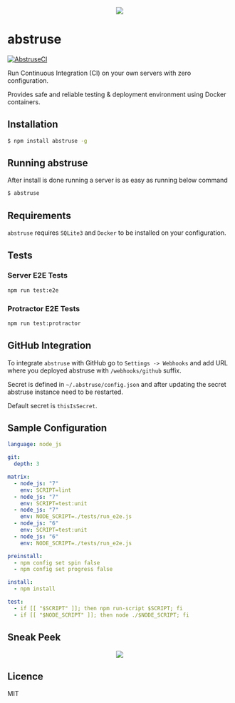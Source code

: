 <p align="center">
  <img src="https://user-images.githubusercontent.com/1796022/28603921-79363332-71c7-11e7-811f-e5079f1b9f9c.png">
</p>

# abstruse

[![AbstruseCI](https://abstruse.bleenco.io/badge/1)](https://abstruse.bleenco.io/repo/1)

Run Continuous Integration (CI) on your own servers with zero configuration.

Provides safe and reliable testing & deployment environment using Docker containers.

## Installation

```sh
$ npm install abstruse -g
```

## Running abstruse

After install is done running a server is as easy as running below command

```sh
$ abstruse
```

## Requirements

`abstruse` requires `SQLite3` and `Docker` to be installed on your configuration.

## Tests

### Server E2E Tests

```sh
npm run test:e2e
```

### Protractor E2E Tests

```sh
npm run test:protractor
```

## GitHub Integration

To integrate `abstruse` with GitHub go to `Settings -> Webhooks` and add URL where you deployed abstruse with `/webhooks/github` suffix.

Secret is defined in `~/.abstruse/config.json` and after updating the secret abstruse instance need to be restarted.

Default secret is `thisIsSecret`.

## Sample Configuration

```yml
language: node_js

git:
  depth: 3

matrix:
  - node_js: "7"
    env: SCRIPT=lint
  - node_js: "7"
    env: SCRIPT=test:unit
  - node_js: "7"
    env: NODE_SCRIPT=./tests/run_e2e.js
  - node_js: "6"
    env: SCRIPT=test:unit
  - node_js: "6"
    env: NODE_SCRIPT=./tests/run_e2e.js

preinstall:
  - npm config set spin false
  - npm config set progress false

install:
  - npm install

test:
  - if [[ "$SCRIPT" ]]; then npm run-script $SCRIPT; fi
  - if [[ "$NODE_SCRIPT" ]]; then node ./$NODE_SCRIPT; fi
```

## Sneak Peek

<p align="center">
  <img src="https://user-images.githubusercontent.com/1796022/28693241-05049a04-7324-11e7-9c8b-0b3132cdf21b.png">
</p>

## Licence

MIT

